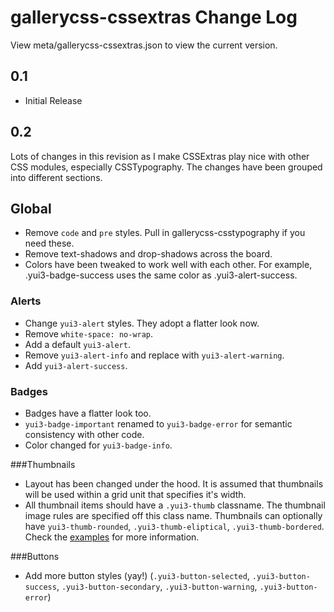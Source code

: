 gallerycss-cssextras Change Log
===============================

View meta/gallerycss-cssextras.json to view the current version.

0.1
---

* Initial Release


0.2
---

Lots of changes in this revision as I make CSSExtras play nice with other CSS modules, especially CSSTypography. The changes have been grouped into different sections.

## Global

* Remove `code` and `pre` styles. Pull in gallerycss-csstypography if you need these.
* Remove text-shadows and drop-shadows across the board. 
* Colors have been tweaked to work well with each other. For example, .yui3-badge-success uses the same color as .yui3-alert-success.

### Alerts
* Change `yui3-alert` styles. They adopt a flatter look now. 
* Remove `white-space: no-wrap`.
* Add a default `yui3-alert`.
* Remove `yui3-alert-info` and replace with `yui3-alert-warning`.
* Add `yui3-alert-success`.

### Badges
* Badges have a flatter look too. 
* `yui3-badge-important` renamed to `yui3-badge-error` for semantic consistency with other code.
* Color changed for `yui3-badge-info`.

###Thumbnails
* Layout has been changed under the hood. It is assumed that thumbnails will be used within a grid unit that specifies it's width. 
* All thumbnail items should have a `.yui3-thumb` classname. The thumbnail image rules are specified off this class name. Thumbnails can optionally have `yui3-thumb-rounded`, `.yui3-thumb-eliptical`, `.yui3-thumb-bordered`. Check the [examples](http://tilomitra.github.io/cssextras) for more information.

###Buttons
* Add more button styles (yay!) (`.yui3-button-selected`, `.yui3-button-success`, `.yui3-button-secondary`, `.yui3-button-warning`, `.yui3-button-error`)



